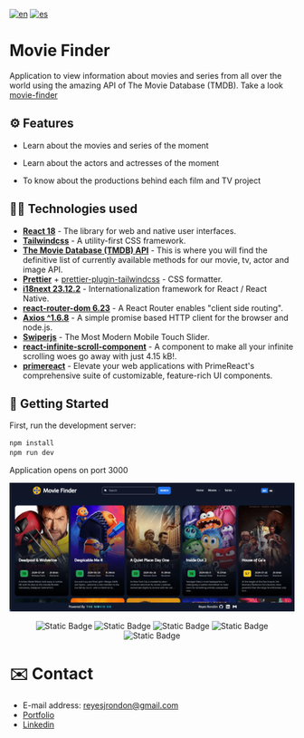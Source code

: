 [![en](https://img.shields.io/badge/lang-en-red.svg)](https://github.com/Reyes1921/movie-finder/blob/main/README.md)
[![es](https://img.shields.io/badge/lang-es-yellow.svg)](https://github.com/Reyes1921/movie-finder/blob/main/README.es.md)

# Movie Finder

Application to view information about movies and series from all over the world using the amazing API of The Movie Database (TMDB). Take a look [movie-finder](https://movie-finder-3000.netlify.app/)

## ⚙️ Features

- Learn about the movies and series of the moment

- Learn about the actors and actresses of the moment

- To know about the productions behind each film and TV project

## 👨‍💻 Technologies used

- [**React 18**](https://react.dev/) - The library for web and native user interfaces.
- [**Tailwindcss**](https://tailwindcss.com/) - A utility-first CSS framework.
- [**The Movie Database (TMDB) API**](https://www.themoviedb.org/) - This is where you will find the definitive list of currently available methods for our movie, tv, actor and image API.
- [**Prettier**](https://prettier.io/) + [prettier-plugin-tailwindcss](https://github.com/tailwindlabs/prettier-plugin-tailwindcss) - CSS formatter.
- [**i18next 23.12.2**](https://react.i18next.com/) - Internationalization framework for React / React Native.
- [**react-router-dom 6.23**](https://reactrouter.com/en/main) - A React Router enables "client side routing".
- [**Axios ^1.6.8**](https://axios-http.com/) - A simple promise based HTTP client for the browser and node.js.
- [**Swiperjs**](https://swiperjs.com/) - The Most Modern Mobile Touch Slider.
- [**react-infinite-scroll-component**](https://www.npmjs.com/package/react-infinite-scroll-component) - A component to make all your infinite scrolling woes go away with just 4.15 kB!.
- [**primereact**](https://primereact.org/) - Elevate your web applications with PrimeReact's comprehensive suite of customizable, feature-rich UI components.

## 🚀 Getting Started

First, run the development server:

```bash
npm install
npm run dev
```

Application opens on port 3000

<img src='./public//wallpaper-en.webp'>
<div align="center">

![Static Badge](https://img.shields.io/badge/React-61DAFB?style=flat&logo=react&logoColor=ffffff)
![Static Badge](https://img.shields.io/badge/Tailwind%20CSS-06B6D4?style=flat&logo=tailwindcss&logoColor=ffffff)
![Static Badge](https://img.shields.io/badge/themoviedatabase-01B4E4?style=flat&logo=themoviedatabase&logoColor=ffffff)
![Static Badge](https://img.shields.io/badge/swiper-6332F6?style=flat&logo=swiper&logoColor=ffffff)
![Static Badge](https://img.shields.io/badge/i18next-26A69A?style=flat&logo=i18next&logoColor=ffffff)

</div>

# ✉️ Contact

- E-mail address: reyesjrondon@gmail.com
- [Portfolio](https://www.reyesrondon.dev/en)
- [Linkedin](https://www.linkedin.com/in/reyes-rondon/?locale=en_US)
